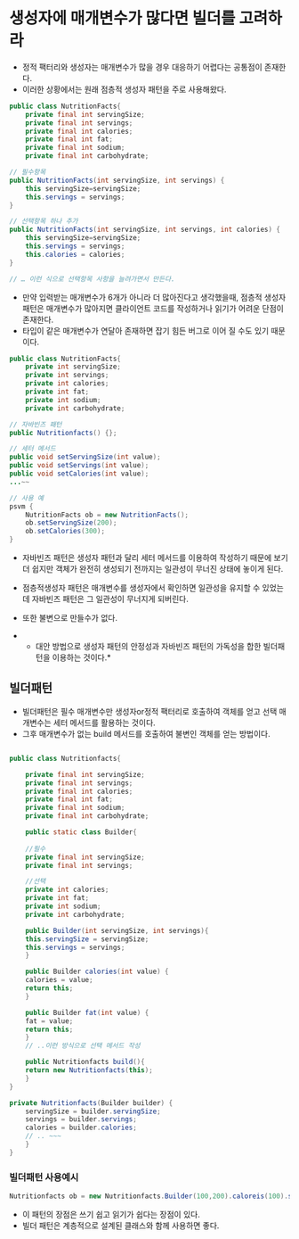 # 생성자에 매개변수가 많다면 빌더를 고려하라
* 정적 팩터리와 생성자는 매개변수가 많을 경우 대응하기 어렵다는 공통점이 존재한다.
* 이러한 상황에서는 원래 점층적 생성자 패턴을 주로 사용해왔다.

```java
public class NutritionFacts{
	private final int servingSize;
	private final int servings;
	private final int calories;
	private final int fat;
	private final int sodium;
	private final int carbohydrate;

// 필수항목
public NutritionFacts(int servingSize, int servings) {
	this servingSize=servingSize;
	this.servings = servings;
}

// 선택항목 하나 추가
public NutritionFacts(int servingSize, int servings, int calories) {
	this servingSize=servingSize;
	this.servings = servings;
	this.calories = calories;
}

// … 이런 식으로 선택항목 사항을 늘려가면서 만든다.
```

* 만약 입력받는 매개변수가 6개가 아니라 더 많아진다고 생각했을때, 점층적 생성자 패턴은 매개변수가 많아지면 클라이언트 코드를 작성하거나 읽기가 어려운 단점이 존재한다.
* 타입이 같은 매개변수가 연달아 존재하면 잡기 힘든 버그로 이어 질 수도 있기 때문이다.


```java
public class NutritionFacts{
	private int servingSize;
	private int servings;
	private int calories;
	private int fat;
	private int sodium;
	private int carbohydrate;

// 자바빈즈 패턴
public Nutritionfacts() {};

// 세터 메서드
public void setServingSize(int value);
public void setServings(int value);
public void setCalories(int value);
...~~

// 사용 예
psvm {
	NutritionFacts ob = new NutritionFacts();
	ob.setServingSize(200);
	ob.setCalories(300);
}

```

* 자바빈즈 패턴은 생성자 패턴과 달리 세터 메서드를 이용하여 작성하기 때문에 보기 더 쉽지만 객체가 완전히 생성되기 전까지는 일관성이 무너진 상태에 놓이게 된다.

* 점층적생성자 패턴은 매개변수를 생성자에서 확인하면 일관성을 유지할 수 있었는데 자바빈즈 패턴은 그 일관성이 무너지게 되버린다. 
* 또한 불변으로 만들수가 없다.
* * 대안 방법으로 생성자 패턴의 안정성과 자바빈즈 패턴의 가독성을 합한 빌더패턴을 이용하는 것이다.*

## 빌더패턴
* 빌더패턴은 필수 매개변수만 생성자or정적 팩터리로 호출하여 객체를 얻고 선택 매개변수는 세터 메서드를 활용하는 것이다.
* 그후 매개변수가 없는 build 메서드를 호출하여 불변인 객체를 얻는 방법이다.

```java

public class Nutritionfacts{

	private final int servingSize;
	private final int servings;
	private final int calories;
	private final int fat;
	private final int sodium;
	private final int carbohydrate;

	public static class Builder{
	
	//필수
	private final int servingSize;
	private final int servings;

	//선택
	private int calories;
	private int fat;
	private int sodium;
	private int carbohydrate;

	public Builder(int servingSize, int servings){
	this.servingSize = servingSize;
	this.servings = servings;
	}

	public Builder calories(int value) {
	calories = value;
	return this;
	}

	public Builder fat(int value) {
	fat = value;
	return this;
	}
	// ..이런 방식으로 선택 메서드 작성

	public Nutritionfacts build(){
	return new Nutritionfacts(this);
	}
}

private Nutritionfacts(Builder builder) {
	servingSize = builder.servingSize;
	servings = builder.servings;
	calories = builder.calories;
	// .. ~~~
	}
}
```

### 빌더패턴 사용예시

``` java
Nutritionfacts ob = new Nutritionfacts.Builder(100,200).caloreis(100).sodium(200).fat(300).carbohydrate(10).build();
```

* 이 패턴의 장점은 쓰기 쉽고 읽기가 쉽다는 장점이 있다. 
* 빌더 패턴은 계층적으로 설계된 클래스와 함께 사용하면 좋다.
